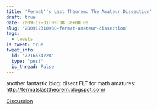 ```yaml
---
title: 'Fermat''s Last Theorem: The Amateur Dissection'
draft: true
date: 2009-12-31T09:38:38+00:00
slug: '200912310938-fermat-amateur-dissection'
tags:
  - tweets
is_tweet: true
tweet_info:
  id: '7216534728'
  type: 'post'
  is_thread: False
---
```




another fantastic blog: disect FLT for math amatures: http://fermatslasttheorem.blogspot.com/

[Discussion](https://x.com/sytelus/status/7216534728)

